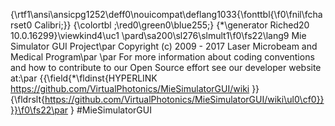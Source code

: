 {\rtf1\ansi\ansicpg1252\deff0\nouicompat\deflang1033{\fonttbl{\f0\fnil\fcharset0 Calibri;}}
{\colortbl ;\red0\green0\blue255;}
{\*\generator Riched20 10.0.16299}\viewkind4\uc1 
\pard\sa200\sl276\slmult1\f0\fs22\lang9 Mie Simulator GUI Project\par
Copyright (c) 2009 - 2017 Laser Microbeam and Medical Program\par
\par
For more information about coding conventions and how to contribute to our Open Source effort see our developer website at:\par
{{\field{\*\fldinst{HYPERLINK https://github.com/VirtualPhotonics/MieSimulatorGUI/wiki }}{\fldrslt{https://github.com/VirtualPhotonics/MieSimulatorGUI/wiki\ul0\cf0}}}}\f0\fs22\par
}
 #MieSimulatorGUI
